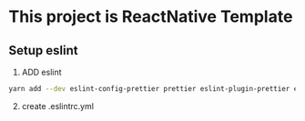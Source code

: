 # This project is ReactNative Template

## Setup eslint
1. ADD eslint
```bash
yarn add --dev eslint-config-prettier prettier eslint-plugin-prettier eslint-config-react-app @typescript-eslint/eslint-plugin@2.x @typescript-eslint/parser@2.x babel-eslint@10.x eslint@6.x eslint-plugin-flowtype@4.x eslint-plugin-import@2.x eslint-plugin-jsx-a11y@6.x eslint-plugin-react@7.x eslint-plugin-react-hooks@2.x 
```

2. create .eslintrc.yml
